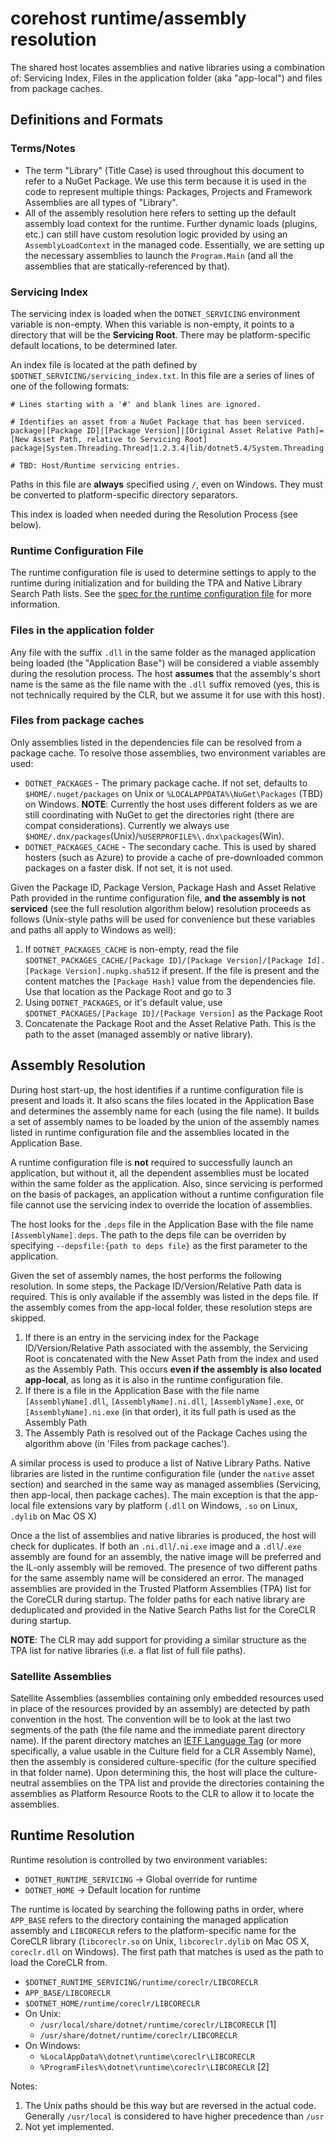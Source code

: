 # corehost runtime/assembly resolution

The shared host locates assemblies and native libraries using a combination of: Servicing Index, Files in the application folder (aka "app-local") and files from package caches.

## Definitions and Formats

### Terms/Notes

* The term "Library" (Title Case) is used throughout this document to refer to a NuGet Package. We use this term because it is used in the code to represent multiple things: Packages, Projects and Framework Assemblies are all types of "Library".
* All of the assembly resolution here refers to setting up the default assembly load context for the runtime. Further dynamic loads (plugins, etc.) can still have custom resolution logic provided by using an `AssemblyLoadContext` in the managed code. Essentially, we are setting up the necessary assemblies to launch the `Program.Main` (and all the assemblies that are statically-referenced by that).

### Servicing Index

The servicing index is loaded when the `DOTNET_SERVICING` environment variable is non-empty. When this variable is non-empty, it points to a directory that will be the **Servicing Root**. There may be platform-specific default locations, to be determined later.

An index file is located at the path defined by `$DOTNET_SERVICING/servicing_index.txt`. In this file are a series of lines of one of the following formats:

```
# Lines starting with a '#' and blank lines are ignored.

# Identifies an asset from a NuGet Package that has been serviced.
package|[Package ID]|[Package Version]|[Original Asset Relative Path]=[New Asset Path, relative to Servicing Root]
package|System.Threading.Thread|1.2.3.4|lib/dotnet5.4/System.Threading.Thread.dll=patches/abc123/System.Threading.Thread.dll

# TBD: Host/Runtime servicing entries.
```

Paths in this file are **always** specified using `/`, even on Windows. They must be converted to platform-specific directory separators.

This index is loaded when needed during the Resolution Process (see below).

### Runtime Configuration File

The runtime configuration file is used to determine settings to apply to the runtime during initialization and for building the TPA and Native Library Search Path lists. See the [spec for the runtime configuration file](runtime-configuration-file.md) for more information.

### Files in the application folder

Any file with the suffix `.dll` in the same folder as the managed application being loaded (the "Application Base") will be considered a viable assembly during the resolution process. The host **assumes** that the assembly's short name is the same as the file name with the `.dll` suffix removed (yes, this is not technically required by the CLR, but we assume it for use with this host).

### Files from package caches

Only assemblies listed in the dependencies file can be resolved from a package cache. To resolve those assemblies, two environment variables are used:

* `DOTNET_PACKAGES` - The primary package cache. If not set, defaults to `$HOME/.nuget/packages` on Unix or `%LOCALAPPDATA%\NuGet\Packages` (TBD) on Windows. **NOTE**: Currently the host uses different folders as we are still coordinating with NuGet to get the directories right (there are compat considerations). Currently we always use `$HOME/.dnx/packages`(Unix)/`%USERPROFILE%\.dnx\packages`(Win).
* `DOTNET_PACKAGES_CACHE` - The secondary cache. This is used by shared hosters (such as Azure) to provide a cache of pre-downloaded common packages on a faster disk. If not set, it is not used.

Given the Package ID, Package Version, Package Hash and Asset Relative Path provided in the runtime configuration file, **and the assembly is not serviced** (see the full resolution algorithm below) resolution proceeds as follows (Unix-style paths will be used for convenience but these variables and paths all apply to Windows as well):

1. If `DOTNET_PACKAGES_CACHE` is non-empty, read the file `$DOTNET_PACKAGES_CACHE/[Package ID]/[Package Version]/[Package Id].[Package Version].nupkg.sha512` if present. If the file is present and the content matches the `[Package Hash]` value from the dependencies file. Use that location as the Package Root and go to 3
2. Using `DOTNET_PACKAGES`, or it's default value, use `$DOTNET_PACKAGES/[Package ID]/[Package Version]` as the Package Root
3. Concatenate the Package Root and the Asset Relative Path. This is the path to the asset (managed assembly or native library).

## Assembly Resolution

During host start-up, the host identifies if a runtime configuration file is present and loads it. It also scans the files located in the Application Base and determines the assembly name for each (using the file name). It builds a set of assembly names to be loaded by the union of the assembly names listed in runtime configuration file and the assemblies located in the Application Base.

A runtime configuration file is **not** required to successfully launch an application, but without it, all the dependent assemblies must be located within the same folder as the application. Also, since servicing is performed on the basis of packages, an application without a runtime configuration file file cannot use the servicing index to override the location of assemblies.

The host looks for the `.deps` file in the Application Base with the file name `[AssemblyName].deps`. The path to the deps file can be overriden by specifying `--depsfile:{path to deps file}` as the first parameter to the application.

Given the set of assembly names, the host performs the following resolution. In some steps, the Package ID/Version/Relative Path data is required. This is only available if the assembly was listed in the deps file. If the assembly comes from the app-local folder, these resolution steps are skipped.

1. If there is an entry in the servicing index for the Package ID/Version/Relative Path associated with the assembly, the Servicing Root is concatenated with the New Asset Path from the index and used as the Assembly Path. This occurs **even if the assembly is also located app-local**, as long as it is also in the runtime configuration file.
2. If there is a file in the Application Base with the file name `[AssemblyName].dll`, `[AssemblyName].ni.dll`, `[AssemblyName].exe`, or `[AssemblyName].ni.exe` (in that order), it its full path is used as the Assembly Path
3. The Assembly Path is resolved out of the Package Caches using the algorithm above (in 'Files from package caches').

A similar process is used to produce a list of Native Library Paths. Native libraries are listed in the runtime configuration file (under the `native` asset section) and searched in the same way as managed assemblies (Servicing, then app-local, then package caches). The main exception is that the app-local file extensions vary by platform (`.dll` on Windows, `.so` on Linux, `.dylib` on Mac OS X)

Once a the list of assemblies and native libraries is produced, the host will check for duplicates. If both an `.ni.dll`/`.ni.exe` image and a `.dll`/`.exe` assembly are found for an assembly, the native image will be preferred and the IL-only assembly will be removed. The presence of two different paths for the same assembly name will be considered an error. The managed assemblies are provided in the Trusted Platform Assemblies (TPA) list for the CoreCLR during startup. The folder paths for each native library are deduplicated and provided in the Native Search Paths list for the CoreCLR during startup.

**NOTE**: The CLR may add support for providing a similar structure as the TPA list for native libraries (i.e. a flat list of full file paths).

### Satellite Assemblies

Satellite Assemblies (assemblies containing only embedded resources used in place of the resources provided by an assembly) are detected by path convention in the host. The convention will be to look at the last two segments of the path (the file name and the immediate parent directory name). If the parent directory matches an [IETF Language Tag](https://en.wikipedia.org/wiki/IETF_language_tag) (or more specifically, a value usable in the Culture field for a CLR Assembly Name), then the assembly is considered culture-specific (for the culture specified in that folder name). Upon determining this, the host will place the culture-neutral assemblies on the TPA list and provide the directories containing the assemblies as Platform Resource Roots to the CLR to allow it to locate the assemblies.

## Runtime Resolution

Runtime resolution is controlled by two environment variables:

* `DOTNET_RUNTIME_SERVICING` -> Global override for runtime
* `DOTNET_HOME` -> Default location for runtime

The runtime is located by searching the following paths in order, where `APP_BASE` refers to the directory containing the managed application assembly and `LIBCORECLR` refers to the platform-specific name for the CoreCLR library (`libcoreclr.so` on Unix, `libcoreclr.dylib` on Mac OS X, `coreclr.dll` on Windows). The first path that matches is used as the path to load the CoreCLR from.

* `$DOTNET_RUNTIME_SERVICING/runtime/coreclr/LIBCORECLR`
* `APP_BASE/LIBCORECLR`
* `$DOTNET_HOME/runtime/coreclr/LIBCORECLR`
* On Unix:
    * `/usr/local/share/dotnet/runtime/coreclr/LIBCORECLR` [1]
    * `/usr/share/dotnet/runtime/coreclr/LIBCORECLR`
* On Windows:
    * `%LocalAppData%\dotnet\runtime\coreclr\LIBCORECLR`
    * `%ProgramFiles%\dotnet\runtime\coreclr\LIBCORECLR` [2]

Notes:

1. The Unix paths should be this way but are reversed in the actual code. Generally `/usr/local` is considered to have higher precedence than `/usr`
2. Not yet implemented.
